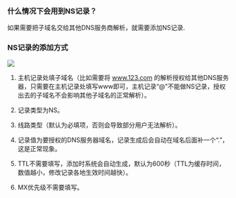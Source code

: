 ### 什么情况下会用到NS记录？

如果需要把子域名交给其他DNS服务商解析，就需要添加NS记录.

### NS记录的添加方式

![](http://imgcache.tce.fsphere.cn/image/mccdn.qcloud.com/static/img/937b1357daaa2ad3266bec04d3950514/Ns-1.png)

1. 主机记录处填子域名（比如需要将 www.123.com 的解析授权给其他DNS服务器，只需要在主机记录处填写www即可，主机记录“@”不能做NS记录，授权出去的子域名不会影响其他子域名的正常解析）。

2. 记录类型为NS。

3. 线路类型（默认为必填项，否则会导致部分用户无法解析）。

4. 记录值为要授权的DNS服务器域名，记录生成后会自动在域名后面补一个“.”，这是正常现象。

5. TTL不需要填写，添加时系统会自动生成，默认为600秒（TTL为缓存时间，数值越小，修改记录各地生效时间越快）。

6. MX优先级不需要填写。